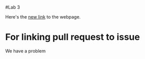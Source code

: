#Lab 3

Here's the [new link](https://a4fang.github.io/sp23-cse110-lab3) to the webpage.

# For linking pull request to issue

We have a problem
